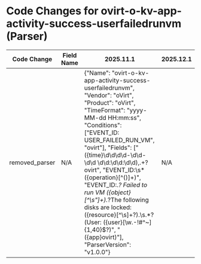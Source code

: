 # Code Changes for ovirt-o-kv-app-activity-success-userfailedrunvm (Parser)

| Code Change | Field Name | 2025.11.1 | 2025.12.1 |
|-------------|------------|-----------|------------|
| removed_parser | N/A | {"Name": "ovirt-o-kv-app-activity-success-userfailedrunvm", "Vendor": "oVirt", "Product": "oVirt", "TimeFormat": "yyyy-MM-dd HH:mm:ss", "Conditions": ["EVENT_ID: USER_FAILED_RUN_VM", "ovirt"], "Fields": ["({time}\d\d\d\d-\d\d-\d\d \d\d:\d\d:\d\d),.+?ovirt", "EVENT_ID:\s*({operation}[^\(\)]+)", "EVENT_ID:.*? Failed to run VM ({object}[^\s\"]+).*?The following disks are locked: ({resource}[^\s]+?)\.\s.*?\(User: ({user}[\w\.\-\!\#\^\~]{1,40}\$?)", "({app}ovirt)"], "ParserVersion": "v1.0.0"} | N/A |